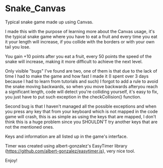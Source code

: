 # Snake_Canvas
Typical snake game made up using Canvas.

I made this with the purpose of learning more about the Canvas usage, it's the typical snake game where you have to eat a fruit and every time
you eat it your length will increase, if you collide with the borders or with your own tail you lose.

You gain +10 points after you eat a fruit, every 50 points the speed of the snake will increase, making it more difficult to achieve the
next level.

Only visible "bugs" I've found are two, one of them is that due to the lack of time I had to make the game and how fast I made it (I spent over 3 days
because I had to learn from tutorials and such) I forgot to add a rule to avoid the snake moving backwards, so when you move backwards afteryou reach a significant length, code will detect you're 
colliding yourself, it's easy to fix, you just have to put such exception in the checkCollision() function.

Second bug is that I haven't managed all the possible exceptions and when you press any key that from your keyboard which is not mapped
in the code game will crash, this is as simple as using the keys that are mapped, I don't think this is a huge problem since you 
SHOULDN'T try another keys that are not the mentioned ones.

Keys and information are all listed up in the game's interface.

Timer was created using albert-gonzalez's EasyTimer library (https://github.com/albert-gonzalez/easytimer.js), very nice tool.

Enjoy!
